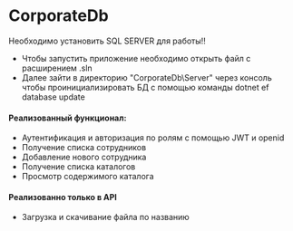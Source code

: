 # CorporateDb

Необходимо установить SQL SERVER для работы!!

- Чтобы запустить приложение необходимо открыть файл с расширением .sln
- Далее зайти в директорию "CorporateDb\Server" через консоль чтобы проинициализировать БД с помощью команды dotnet ef database update


#### Реализованный функционал:
- Аутентификация и авторизация по ролям с помощью JWT и openid
- Получение списка сотрудников
- Добавление нового сотрудника
- Получение списка каталогов
- Просмотр содержимого каталога

#### Реализованно только в API
- Загрузка и скачивание файла по названию
